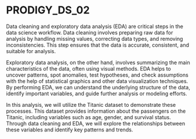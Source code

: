 # PRODIGY_DS_02
Data cleaning and exploratory data analysis (EDA) are critical steps in the data science workflow. Data cleaning involves preparing raw data for analysis by handling missing values, correcting data types, and removing inconsistencies. This step ensures that the data is accurate, consistent, and suitable for analysis.

Exploratory data analysis, on the other hand, involves summarizing the main characteristics of the data, often using visual methods. EDA helps to uncover patterns, spot anomalies, test hypotheses, and check assumptions with the help of statistical graphics and other data visualization techniques. By performing EDA, we can understand the underlying structure of the data, identify important variables, and guide further analysis or modeling efforts.

In this analysis, we will utilize the Titanic dataset to demonstrate these processes. This dataset provides information about the passengers on the Titanic, including variables such as age, gender, and survival status. Through data cleaning and EDA, we will explore the relationships between these variables and identify key patterns and trends.
